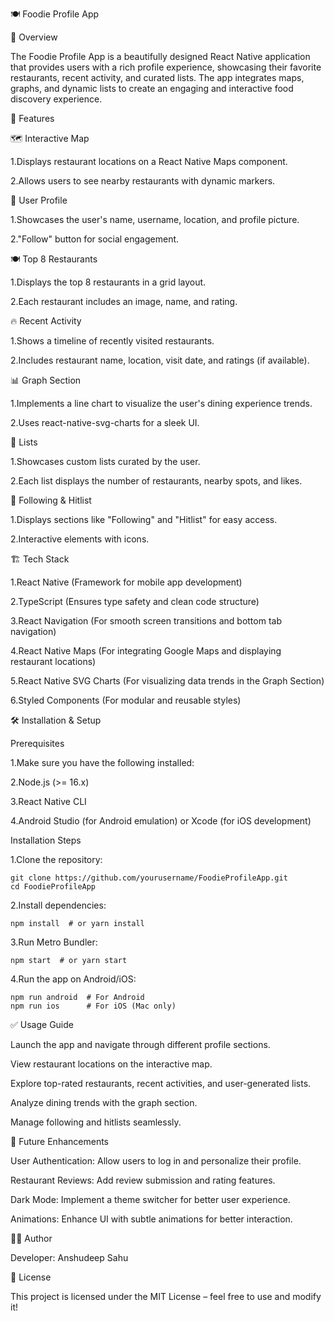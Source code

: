 🍽️ Foodie Profile App

📌 Overview

The Foodie Profile App is a beautifully designed React Native application that provides users with a rich profile experience, 
showcasing their favorite restaurants, recent activity, and curated lists. 
The app integrates maps, graphs, and dynamic lists to create an engaging and interactive food discovery experience.

🚀 Features

🗺️ Interactive Map

1.Displays restaurant locations on a React Native Maps component.

2.Allows users to see nearby restaurants with dynamic markers.

👤 User Profile

1.Showcases the user's name, username, location, and profile picture.

2."Follow" button for social engagement.

🍽️ Top 8 Restaurants

1.Displays the top 8 restaurants in a grid layout.

2.Each restaurant includes an image, name, and rating.

🔥 Recent Activity

1.Shows a timeline of recently visited restaurants.

2.Includes restaurant name, location, visit date, and ratings (if available).

📊 Graph Section

1.Implements a line chart to visualize the user's dining experience trends.

2.Uses react-native-svg-charts for a sleek UI.

📃 Lists

1.Showcases custom lists curated by the user.

2.Each list displays the number of restaurants, nearby spots, and likes.

📌 Following & Hitlist

1.Displays sections like "Following" and "Hitlist" for easy access.

2.Interactive elements with icons.

🏗️ Tech Stack

1.React Native (Framework for mobile app development)

2.TypeScript (Ensures type safety and clean code structure)

3.React Navigation (For smooth screen transitions and bottom tab navigation)

4.React Native Maps (For integrating Google Maps and displaying restaurant locations)

5.React Native SVG Charts (For visualizing data trends in the Graph Section)

6.Styled Components (For modular and reusable styles)

🛠️ Installation & Setup

Prerequisites

1.Make sure you have the following installed:

2.Node.js (>= 16.x)

3.React Native CLI

4.Android Studio (for Android emulation) or Xcode (for iOS development)

Installation Steps

1.Clone the repository:
```
git clone https://github.com/yourusername/FoodieProfileApp.git
cd FoodieProfileApp
```
2.Install dependencies:
```
npm install  # or yarn install
```
3.Run Metro Bundler:
```
npm start  # or yarn start
```
4.Run the app on Android/iOS:
```
npm run android  # For Android
npm run ios      # For iOS (Mac only)
```
✅ Usage Guide

Launch the app and navigate through different profile sections.

View restaurant locations on the interactive map.

Explore top-rated restaurants, recent activities, and user-generated lists.

Analyze dining trends with the graph section.

Manage following and hitlists seamlessly.

📌 Future Enhancements

User Authentication: Allow users to log in and personalize their profile.

Restaurant Reviews: Add review submission and rating features.

Dark Mode: Implement a theme switcher for better user experience.

Animations: Enhance UI with subtle animations for better interaction.

👨‍💻 Author

Developer: Anshudeep Sahu

📜 License

This project is licensed under the MIT License – feel free to use and modify it!





